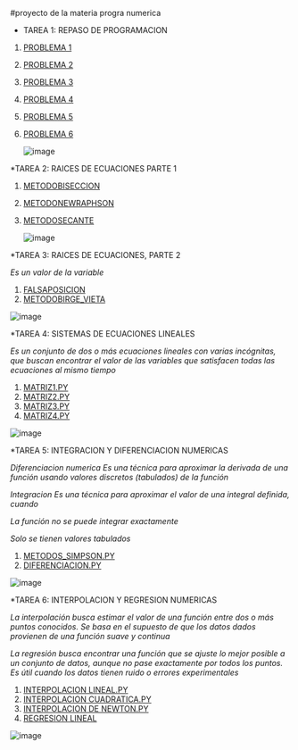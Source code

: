 #proyecto de la materia progra numerica

* TAREA 1: REPASO DE PROGRAMACION

1. [PROBLEMA 1](https://github.com/Elcreadordelfortnite/chavagood/blob/main/problema_1.py) 
2. [PROBLEMA 2](https://github.com/Elcreadordelfortnite/chavagood/blob/main/problema_2.py)
3. [PROBLEMA 3](https://github.com/Elcreadordelfortnite/chavagood/blob/main/problema_3.py)
4. [PROBLEMA 4](https://github.com/Elcreadordelfortnite/chavagood/blob/main/problema_4.py)
5. [PROBLEMA 5](https://github.com/Elcreadordelfortnite/chavagood/blob/main/problema_5.py)
6. [PROBLEMA 6](https://github.com/Elcreadordelfortnite/chavagood/blob/main/problema_6.py)

   ![image](https://github.com/user-attachments/assets/de5cbccd-0a69-4978-b17c-a45b685786d4)


*TAREA 2: RAICES DE ECUACIONES PARTE 1

1. [METODOBISECCION](https://github.com/Elcreadordelfortnite/chavagood/blob/main/texto.txt)
2. [METODONEWRAPHSON](https://github.com/Elcreadordelfortnite/chavagood/blob/main/texto%202.txt)
3. [METODOSECANTE](https://github.com/Elcreadordelfortnite/chavagood/blob/main/texto%203.txt)

   ![image](https://github.com/user-attachments/assets/8ac64a11-a2b2-4579-8c5a-d6e0b0db402b)



*TAREA 3: RAICES DE ECUACIONES, PARTE 2

_Es un valor de la variable_

1. [FALSAPOSICION](https://github.com/Elcreadordelfortnite/chavagood/blob/main/texto%204.txt)
2. [METODOBIRGE_VIETA](https://github.com/Elcreadordelfortnite/chavagood/blob/main/texto%205.txt)

![image](https://github.com/user-attachments/assets/c3eee0d3-fe06-4e23-ba1d-049199115efc)


*TAREA 4: SISTEMAS DE ECUACIONES LINEALES

_Es un conjunto de dos o más ecuaciones lineales con varias incógnitas, que buscan encontrar el valor de las variables que satisfacen todas las ecuaciones al mismo tiempo_

1. [MATRIZ1.PY](https://github.com/Elcreadordelfortnite/chavagood/blob/main/matriz_1.py)
2. [MATRIZ2.PY](https://github.com/Elcreadordelfortnite/chavagood/blob/main/matriz_2.py)
3. [MATRIZ3.PY](https://github.com/Elcreadordelfortnite/chavagood/blob/main/matriz_3.py)
4. [MATRIZ4.PY](https://github.com/Elcreadordelfortnite/chavagood/blob/main/matriz_4.py)

![image](https://github.com/user-attachments/assets/08d692c9-2166-46a8-a3a3-c09d4ed68a6b)


*TAREA 5: INTEGRACION Y DIFERENCIACION NUMERICAS

_Diferenciacion numerica Es una técnica para aproximar la derivada de una función usando valores discretos (tabulados) de la función_

_Integracion Es una técnica para aproximar el valor de una integral definida, cuando_

_La función no se puede integrar exactamente_

_Solo se tienen valores tabulados_

1. [METODOS_SIMPSON.PY](https://github.com/Elcreadordelfortnite/chavagood/edit/main/index.md)
2. [DIFERENCIACION.PY](https://github.com/Elcreadordelfortnite/chavagood/edit/main/index.md)

![image](https://github.com/user-attachments/assets/14deeb69-09e3-4cd3-b60a-9af43a13a3be)


*TAREA 6: INTERPOLACION Y REGRESION NUMERICAS

_La interpolación busca estimar el valor de una función entre dos o más puntos conocidos. Se basa en el supuesto de que los datos dados provienen de una función suave y continua_

_La regresión busca encontrar una función que se ajuste lo mejor posible a un conjunto de datos, aunque no pase exactamente por todos los puntos. Es útil cuando los datos tienen ruido o errores experimentales_

1. [INTERPOLACION LINEAL.PY](https://github.com/Elcreadordelfortnite/chavagood/edit/main/index.md)
2. [INTERPOLACION CUADRATICA.PY](https://github.com/Elcreadordelfortnite/chavagood/edit/main/index.md)
3. [INTERPOLACION DE NEWTON.PY](https://github.com/Elcreadordelfortnite/chavagood/edit/main/index.md)
4. [REGRESION LINEAL](https://github.com/Elcreadordelfortnite/chavagood/edit/main/index.md)

![image](https://github.com/user-attachments/assets/96639dfc-0408-466f-97a4-51e1ae83a26a)

